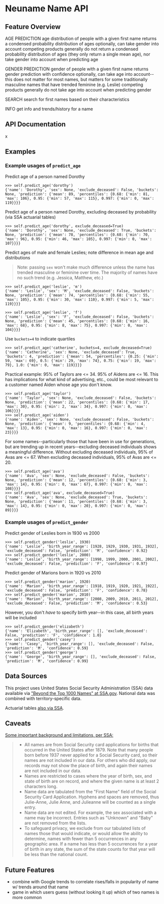 # Neuname Name API

## Feature Overview

AGE PREDICTION
age distribution of people with a given first name
returns a condensed probability distribution of ages
optionally, can take gender into account
competing products generally do not return a condensed probability distribution of ages (they only return a single mean age), nor take gender into account when predicting age

GENDER PREDICTION
gender of people with a given first name
returns gender prediction with confidence
optionally, can take age into account--this does not matter for most names, but matters for some traditionally masculine names that have trended feminine (e.g. Leslie)
competing products generally do not take age into account when predicting gender

SEARCH
search for first names based on their characteristics

INFO
get info and trends/history for a name

## API Documentation

x

## Examples

### Example usages of `predict_age`

Predict age of a person named Dorothy

    >>> self.predict_age('dorothy')
    {'name': 'Dorothy', 'sex': None, 'exclude_deceased': False, 'buckets': None, 'prediction': {'mean': 89, 'percentiles': {0.68: {'min': 81, 'max': 106}, 0.95: {'min': 57, 'max': 115}, 0.997: {'min': 0, 'max': 119}}}}

Predict age of a person named Dorothy, excluding deceased by probability (via SSA actuarial tables)

    >>> self.predict_age('dorothy', exclude_deceased=True)
    {'name': 'Dorothy', 'sex': None, 'exclude_deceased': True, 'buckets': None, 'prediction': {'mean': 78, 'percentiles': {0.68: {'min': 70, 'max': 96}, 0.95: {'min': 46, 'max': 105}, 0.997: {'min': 0, 'max': 107}}}}

Predict ages of male and female Leslies; note difference in mean age and distributions

> Note: passing `sex` won't make much difference unless the name has trended masculine or feminine over time. The majority of names have no such trend (e.g. Jessica, Matthew, etc.)

    >>> self.predict_age('leslie', 'm')
    {'name': 'Leslie', 'sex': 'M', 'exclude_deceased': False, 'buckets': None, 'prediction': {'mean': 74, 'percentiles': {0.68: {'min': 55, 'max': 105}, 0.95: {'min': 30, 'max': 110}, 0.997: {'min': 5, 'max': 119}}}}

    >>> self.predict_age('leslie', 'f')
    {'name': 'Leslie', 'sex': 'F', 'exclude_deceased': False, 'buckets': None, 'prediction': {'mean': 45, 'percentiles': {0.68: {'min': 16, 'max': 68}, 0.95: {'min': 8, 'max': 75}, 0.997: {'min': 0, 'max': 104}}}}

Use `buckets=4` to indicate quartiles

    >>> self.predict_age('catherine', buckets=4, exclude_deceased=True)
    {'name': 'Catherine', 'sex': None, 'exclude_deceased': True, 'buckets': 4, 'prediction': {'mean': 54, 'percentiles': {0.25: {'min': 59, 'max': 69}, 0.5: {'min': 29, 'max': 74}, 0.75: {'min': 19, 'max': 79}, 1.0: {'min': 0, 'max': 119}}}}

Practical example: 95% of Taylors are <= 34. 95% of Aidens are <= 16. This has implications for what kind of advertising, etc., could be most relevant to a customer named Aiden whose age you don't know.

    >>> self.predict_age('taylor')
    {'name': 'Taylor', 'sex': None, 'exclude_deceased': False, 'buckets': None, 'prediction': {'mean': 22, 'percentiles': {0.68: {'min': 17, 'max': 30}, 0.95: {'min': 2, 'max': 34}, 0.997: {'min': 0, 'max': 106}}}}
    >>> self.predict_age('aiden')
    {'name': 'Aiden', 'sex': None, 'exclude_deceased': False, 'buckets': None, 'prediction': {'mean': 9, 'percentiles': {0.68: {'min': 4, 'max': 13}, 0.95: {'min': 0, 'max': 16}, 0.997: {'min': 0, 'max': 23}}}}

For some names--particularly those that have been in use for generations, but are trending up in recent years--excluding deceased individuals shows a meaningful difference. Without excluding deceased individuals, 95% of Avas are <= 67. When excluding deceased individuals, 95% of Avas are <= 20.

    >>> self.predict_age('ava')
    {'name': 'Ava', 'sex': None, 'exclude_deceased': False, 'buckets': None, 'prediction': {'mean': 12, 'percentiles': {0.68: {'min': 3, 'max': 14}, 0.95: {'min': 0, 'max': 67}, 0.997: {'min': 0, 'max': 108}}}}
    >>> self.predict_age('ava', exclude_deceased=True)
    {'name': 'Ava', 'sex': None, 'exclude_deceased': True, 'buckets': None, 'prediction': {'mean': 11, 'percentiles': {0.68: {'min': 3, 'max': 14}, 0.95: {'min': 0, 'max': 20}, 0.997: {'min': 0, 'max': 89}}}}

### Example usages of `predict_gender`

Predict gender of Leslies born in 1930 vs 2000

    >>> self.predict_gender('leslie', 1930)
    {'name': 'Leslie', 'birth_year_range': [1928, 1929, 1930, 1931, 1932], 'exclude_deceased': False, 'prediction': 'M', 'confidence': 0.92}
    >>> self.predict_gender('leslie', 2000)
    {'name': 'Leslie', 'birth_year_range': [1998, 1999, 2000, 2001, 2002], 'exclude_deceased': False, 'prediction': 'F', 'confidence': 0.97}

Predict gender of Marions born in 1920 vs 2010

    >>> self.predict_gender('marion', 1920)
    {'name': 'Marion', 'birth_year_range': [1918, 1919, 1920, 1921, 1922], 'exclude_deceased': False, 'prediction': 'F', 'confidence': 0.78}
    >>> self.predict_gender('marion', 2010)
    {'name': 'Marion', 'birth_year_range': [2008, 2009, 2010, 2011, 2012], 'exclude_deceased': False, 'prediction': 'M', 'confidence': 0.53}

However, you don't *have* to specify birth year--in this case, all birth years will be included

    >>> self.predict_gender('elizabeth')
    {'name': 'Elizabeth', 'birth_year_range': [], 'exclude_deceased': False, 'prediction': 'F', 'confidence': 1.0}
    >>> self.predict_gender('casey')
    {'name': 'Casey', 'birth_year_range': [], 'exclude_deceased': False, 'prediction': 'M', 'confidence': 0.59}
    >>> self.predict_gender('george')
    {'name': 'George', 'birth_year_range': [], 'exclude_deceased': False, 'prediction': 'M', 'confidence': 0.99}

## Data Sources

This project uses United States Social Security Administration (SSA) data available via ["Beyond the Top 1000 Names" at SSA.gov](https://www.ssa.gov/oact/babynames/limits.html). National data was combined with territory-specific data. 

Actuarial tables [also via SSA](https://www.ssa.gov/oact/HistEst/CohLifeTablesHome.html).

## Caveats

[Some important background and limitations, per SSA:](https://www.ssa.gov/oact/babynames/background.html)

>- All names are from Social Security card applications for births that occurred in the United States after 1879. Note that many people born before 1937 never applied for a Social Security card, so their names are not included in our data. For others who did apply, our records may not show the place of birth, and again their names are not included in our data.
>- Names are restricted to cases where the year of birth, sex, and state of birth are on record, and where the given name is at least 2 characters long.
>- Name data are tabulated from the "First Name" field of the Social Security Card Application. Hyphens and spaces are removed, thus Julie-Anne, Julie Anne, and Julieanne will be counted as a single entry.
>- Name data are not edited. For example, the sex associated with a name may be incorrect. Entries such as "Unknown" and "Baby" are not removed from the lists.
>- To safeguard privacy, we exclude from our tabulated lists of names those that would indicate, or would allow the ability to determine, names with fewer than 5 occurrences in any geographic area. If a name has less than 5 occurrences for a year of birth in any state, the sum of the state counts for that year will be less than the national count.

## Future Features

- combine with Google trends to correlate rises/falls in popularity of name w/ trends around that name
- game in which users guess (without looking it up) which of two names is more common
